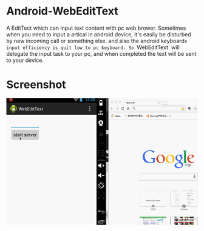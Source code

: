 Android-WebEditText
===================

A EditTect which can input text content with pc web brower.
Sometimes when you need to input a artical in android device, it's easily be disturbed by new incoming call or something else. and also the android keyboard`s input efficiency is quit low to pc keyboard.
So `WebEditText` will delegate the input task to your pc, and when completed the text will be sent to your device.

Screenshot
=====
![](./slide2.gif)
